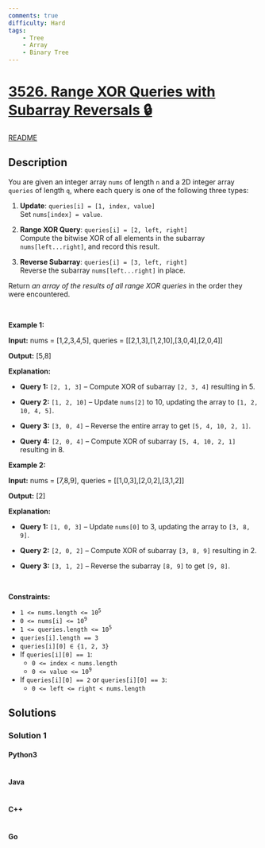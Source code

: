 ```yaml
---
comments: true
difficulty: Hard
tags:
    - Tree
    - Array
    - Binary Tree
---
```


<!-- problem:start -->

# [3526. Range XOR Queries with Subarray Reversals 🔒](https://leetcode.com/problems/range-xor-queries-with-subarray-reversals)

[README](/solution/3500-3599/3526.Range%20XOR%20Queries%20with%20Subarray%20Reversals/README.md)

## Description

<!-- description:start -->

<p data-end="207" data-start="54">You are given an integer array <code data-end="91" data-start="85">nums</code> of length <code data-end="105" data-start="102">n</code> and a 2D integer array <code data-end="138" data-start="129">queries</code> of length <code data-end="152" data-start="149">q</code>, where each query is one of the following three types:</p>

<ol data-end="563" data-start="209">
	<li data-end="288" data-start="209">
	<p data-end="288" data-start="212"><strong data-end="222" data-start="212">Update</strong>: <code data-end="256" data-start="224">queries[i] = [1, index, value]</code><br data-end="259" data-start="256" />
	Set <code data-end="287" data-start="266">nums[index] = value</code>.</p>
	</li>
	<li data-end="450" data-start="290">
	<p data-end="450" data-start="293"><strong data-end="312" data-start="293">Range XOR Query</strong>: <code data-end="345" data-start="314">queries[i] = [2, left, right]</code><br data-end="348" data-start="345" />
	Compute the bitwise XOR of all elements in the <span data-keyword="subarray">subarray</span> <code data-end="425" data-start="407">nums[left...right]</code>, and record this result.</p>
	</li>
	<li data-end="563" data-start="452">
	<p data-end="563" data-start="455"><strong data-end="475" data-start="455">Reverse Subarray</strong>: <code data-end="508" data-start="477">queries[i] = [3, left, right]</code><br data-end="511" data-start="508" />
	Reverse the <span data-keyword="subarray">subarray</span> <code data-end="553" data-start="535">nums[left...right]</code> in place.</p>
	</li>
</ol>

<p data-end="658" data-start="565">Return <em data-end="622" data-start="572">an array of the results of all range XOR queries</em> in the order they were encountered.</p>

<p>&nbsp;</p>
<p><strong class="example">Example 1:</strong></p>

<div class="example-block">
<p><strong>Input:</strong> <span class="example-io">nums = [1,2,3,4,5], queries = [[2,1,3],[1,2,10],[3,0,4],[2,0,4]]</span></p>

<p><strong>Output:</strong> <span class="example-io">[5,8]</span></p>

<p><strong>Explanation:</strong></p>

<ul data-end="1371" data-start="1014">
	<li data-end="1098" data-start="1014">
	<p data-end="1098" data-start="1016"><strong data-end="1028" data-start="1016">Query</strong><strong data-end="1028" data-start="1016"> 1</strong><strong data-end="1028" data-start="1016">:</strong> <code data-end="1040" data-start="1029">[2, 1, 3]</code> &ndash; Compute XOR of subarray <code data-end="1078" data-start="1067">[2, 3, 4]</code> resulting in 5.</p>
	</li>
	<li data-end="1198" data-start="1099">
	<p data-end="1198" data-start="1101"><strong data-end="1113" data-start="1101">Query 2:</strong> <code data-end="1126" data-start="1114">[1, 2, 10]</code> &ndash; Update <code data-end="1145" data-start="1136">nums[2]</code> to 10, updating the array to <code data-end="1197" data-start="1179">[1, 2, 10, 4, 5]</code>.</p>
	</li>
	<li data-end="1279" data-start="1199">
	<p data-end="1279" data-start="1201"><strong data-end="1213" data-start="1201">Query 3:</strong> <code data-end="1225" data-start="1214">[3, 0, 4]</code> &ndash; Reverse the entire array to get <code data-end="1278" data-start="1260">[5, 4, 10, 2, 1]</code>.</p>
	</li>
	<li data-end="1371" data-start="1280">
	<p data-end="1371" data-start="1282"><strong data-end="1294" data-start="1282">Query 4:</strong> <code data-end="1306" data-start="1295">[2, 0, 4]</code> &ndash; Compute XOR of subarray <code data-end="1351" data-start="1333">[5, 4, 10, 2, 1]</code> resulting in 8.</p>
	</li>
</ul>
</div>

<p><strong class="example">Example 2:</strong></p>

<div class="example-block">
<p><strong>Input:</strong> <span class="example-io">nums = [7,8,9], queries = [[1,0,3],[2,0,2],[3,1,2]]</span></p>

<p><strong>Output:</strong> <span class="example-io">[2]</span></p>

<p><strong>Explanation:</strong></p>

<ul>
	<li data-end="1621" data-start="1531">
	<p data-end="1621" data-start="1533"><strong data-end="1545" data-start="1533">Query 1:</strong> <code data-end="1557" data-start="1546">[1, 0, 3]</code> &ndash; Update <code data-end="1576" data-start="1567">nums[0]</code> to 3, updating the array to <code data-end="1620" data-start="1609">[3, 8, 9]</code>.</p>
	</li>
	<li data-end="1706" data-start="1622">
	<p data-end="1706" data-start="1624"><strong data-end="1636" data-start="1624">Query 2:</strong> <code data-end="1648" data-start="1637">[2, 0, 2]</code> &ndash; Compute XOR of subarray <code data-end="1686" data-start="1675">[3, 8, 9]</code> resulting in 2.</p>
	</li>
	<li data-end="1827" data-start="1707">
	<p data-end="1827" data-start="1709"><strong data-end="1721" data-start="1709">Query 3:</strong> <code data-end="1733" data-start="1722">[3, 1, 2]</code> &ndash; Reverse the subarray <code data-end="1765" data-start="1757">[8, 9]</code> to get <code data-end="1781" data-start="1773">[9, 8]</code>.</p>
	</li>
</ul>
</div>

<p>&nbsp;</p>
<p><strong>Constraints:</strong></p>

<ul>
	<li data-end="173" data-start="92"><code>1 &lt;= nums.length &lt;= 10<sup>5</sup></code></li>
	<li data-end="257" data-start="176"><code>0 &lt;= nums[i] &lt;= 10<sup>9</sup></code></li>
	<li data-end="341" data-start="260"><code>1 &lt;= queries.length &lt;= 10<sup>5</sup></code></li>
	<li data-end="425" data-start="344"><code>queries[i].length == 3​</code></li>
	<li data-end="513" data-start="428"><code>queries[i][0] &isin; {1, 2, 3}​</code></li>
	<li data-end="601" data-start="516">If <code>queries[i][0] == 1</code>:<code>​</code>
	<ul>
		<li data-end="691" data-start="606"><code>0 &lt;= index &lt; nums.length​</code></li>
		<li data-end="781" data-start="696"><code>0 &lt;= value &lt;= 10<sup>9</sup></code></li>
	</ul>
	</li>
	<li>If <code>queries[i][0] == 2</code> or <code>queries[i][0] == 3</code>:<code>​</code>
	<ul>
		<li data-end="959" data-start="874"><code>0 &lt;= left &lt;= right &lt; nums.length​</code></li>
	</ul>
	</li>
</ul>

<!-- description:end -->

## Solutions

<!-- solution:start -->

### Solution 1

<!-- tabs:start -->

#### Python3

```python

```

#### Java

```java

```

#### C++

```cpp

```

#### Go

```go

```

<!-- tabs:end -->

<!-- solution:end -->

<!-- problem:end -->
